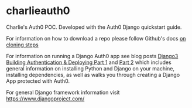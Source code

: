 # charlieauth0

Charlie's Auth0 POC. Developed with the Auth0 Django quickstart guide.

For information on how to download a repo please follow Github's docs [on cloning steps](https://docs.github.com/en/repositories/creating-and-managing-repositories/cloning-a-repository)

For information on running a Django Auth0 app see blog posts [Django3 Building Authentication & Deploying Part 1](https://auth0.com/blog/introduction-to-django-3-building-authenticating-and-deploying-part-1/) and [Part 2](https://auth0.com/blog/introduction-to-django-3-building-authenticating-and-deploying-part-2/) which includes general information on installing Python and Django on your machine, installing dependencies, as well as walks you through creating a Django App protected with Auth0.

For general Django framework information visit https://www.djangoproject.com/
